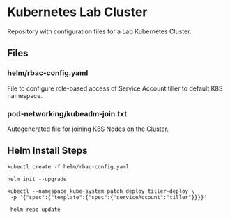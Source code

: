 # Kubernetes Lab Cluster
Repository with configuration files for a Lab Kubernetes Cluster.

## Files
### helm/rbac-config.yaml
File to configure role-based access of Service Account tiller to default K8S namespace.

### pod-networking/kubeadm-join.txt
Autogenerated file for joining K8S Nodes on the Cluster.

## Helm Install Steps
```shell
kubectl create -f helm/rbac-config.yaml

helm init --upgrade

kubectl --namespace kube-system patch deploy tiller-deploy \
 -p '{"spec":{"template":{"spec":{"serviceAccount":"tiller"}}}}' 
 
 helm repo update
```
